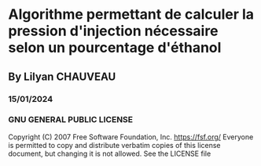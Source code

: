# Algorithme permettant de calculer la pression d'injection nécessaire selon un pourcentage d'éthanol
## By Lilyan CHAUVEAU 
### 15/01/2024
### GNU GENERAL PUBLIC LICENSE
Copyright (C) 2007 Free Software Foundation, Inc. <https://fsf.org/> 
Everyone is permitted to copy and distribute verbatim copies 
of this license document, but changing it is not allowed.
See the LICENSE file
